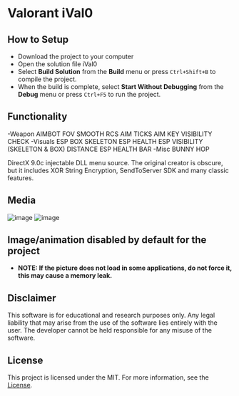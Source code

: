 # Valorant iVal0

## How to Setup
- Download the project to your computer
- Open the solution file  iVal0
- Select **Build Solution** from the **Build** menu or press `Ctrl+Shift+B` to compile the project.
- When the build is complete, select **Start Without Debugging** from the **Debug** menu or press `Ctrl+F5` to run the project.

## Functionality
-Weapon
AIMBOT
FOV
SMOOTH
RCS
AIM TICKS
AIM KEY
VISIBILITY CHECK
-Visuals
ESP BOX
SKELETON ESP
HEALTH ESP
VISIBILITY (SKELETON & BOX)
DISTANCE ESP
HEALTH BAR
-Misc
BUNNY HOP





DirectX 9.0c injectable DLL menu source. The original creator is obscure, but it includes XOR String Encryption, SendToServer SDK and many classic features.

## Media

![image](![image](https://github.com/Asaka12z/V0/assets/165057020/67a7229b-dbc0-430e-aa9f-6eb1eed31789)
)
![image](![image](https://github.com/Asaka12z/V0/assets/165057020/e503123d-884a-4369-a16e-564ff98f39bf)
)



## Image/animation disabled by default for the project

- **NOTE: If the picture does not load in some applications, do not force it, this may cause a memory leak.**


## Disclaimer

This software is for educational and research purposes only. Any legal liability that may arise from the use of the software lies entirely with the user. The developer cannot be held responsible for any misuse of the software.

## License

This project is licensed under the MIT. For more information, see the [License](LICENSE).
